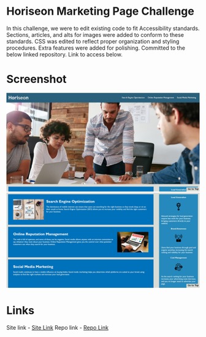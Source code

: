 # Horiseon Marketing Page Challenge

In this challenge, we were to edit existing code to fit Accessibility standards. 
Sections, articles, and alts for images were added to conform to these standards. 
CSS was edited to reflect proper organization and styling procedures. 
Extra features were added for polishing. 
Committed to the below linked repository. 
Link to access below. 

# Screenshot
![Screenshot1](./assets/images/Screenshot1.jpg?raw=true "Screenshot")
![Screenshot1](./assets/images/Screenshot2.jpg?raw=true "Screenshot")

# Links
Site link - [Site Link](https://gunnysensei.github.io/Horiseon-Challenge/)
Repo link - [Repo Link](https://github.com/GunnySensei/Horiseon-Challenge)